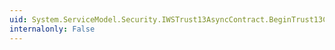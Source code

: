 ```yaml
---
uid: System.ServiceModel.Security.IWSTrust13AsyncContract.BeginTrust13CancelResponse(System.ServiceModel.Channels.Message,System.AsyncCallback,System.Object)
internalonly: False
---
```

